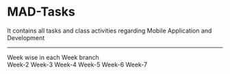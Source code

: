 # MAD-Tasks
It contains all tasks and class activities regarding Mobile Application and Development<hr>
Week wise in each Week branch <br>
Week-2
Week-3
Week-4
Week-5
Week-6
Week-7
